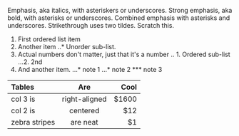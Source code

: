 Emphasis, aka italics, with asteriskers or underscores.
Strong emphasis, aka bold, with asterisks or underscores.
Combined emphasis with asterisks and underscores.
Strikethrough uses two tildes. Scratch this.

1. First ordered list item
2. Another item
   ..* Unorder sub-list.
3. Actual numbers don't matter, just that it's a number
   .. 1. Ordered sub-list
   ...2. 2nd
4. And another item.
   ...* note 1
   ...* note 2
   ***  note 3

| Tables | Are | Cool |
|:-----|:-----:|-----:|
| col 3 is | right-aligned | $1600 |
| col 2 is | centered | $12 |
| zebra stripes | are neat | $1 |
